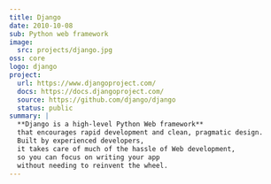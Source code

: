```yaml
---
title: Django
date: 2010-10-08
sub: Python web framework
image:
  src: projects/django.jpg
oss: core
logo: django
project:
  url: https://www.djangoproject.com/
  docs: https://docs.djangoproject.com/
  source: https://github.com/django/django
  status: public
summary: |
  **Django is a high-level Python Web framework**
  that encourages rapid development and clean, pragmatic design.
  Built by experienced developers,
  it takes care of much of the hassle of Web development,
  so you can focus on writing your app
  without needing to reinvent the wheel.
---
```

